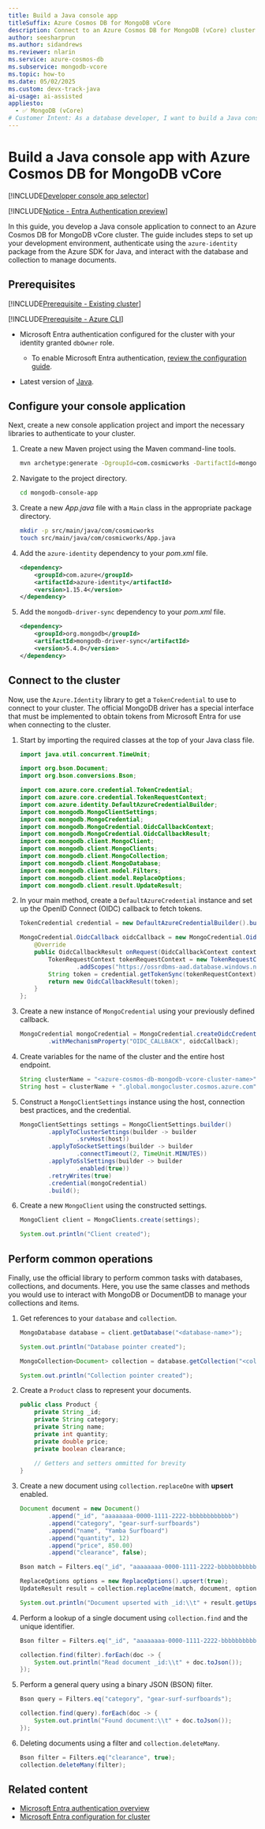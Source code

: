 ```yaml
---
title: Build a Java console app
titleSuffix: Azure Cosmos DB for MongoDB vCore
description: Connect to an Azure Cosmos DB for MongoDB (vCore) cluster by using a Java console application in your preferred developer language.
author: seesharprun
ms.author: sidandrews
ms.reviewer: nlarin
ms.service: azure-cosmos-db
ms.subservice: mongodb-vcore
ms.topic: how-to
ms.date: 05/02/2025
ms.custom: devx-track-java
ai-usage: ai-assisted
appliesto:
  - ✅ MongoDB (vCore)
# Customer Intent: As a database developer, I want to build a Java console application to quickly and securely connect to and query my database and collections.
---
```


# Build a Java console app with Azure Cosmos DB for MongoDB vCore

[!INCLUDE[Developer console app selector](includes/selector-build-console-app-dev.md)]

[!INCLUDE[Notice - Entra Authentication preview](includes/notice-entra-authentication-preview.md)]

In this guide, you develop a Java console application to connect to an Azure Cosmos DB for MongoDB vCore cluster. The guide includes steps to set up your development environment, authenticate using the `azure-identity` package from the Azure SDK for Java, and interact with the database and collection to manage documents.

## Prerequisites

[!INCLUDE[Prerequisite - Existing cluster](includes/prereq-existing-cluster.md)]

[!INCLUDE[Prerequisite - Azure CLI](includes/prereq-azure-cli.md)]

- Microsoft Entra authentication configured for the cluster with your identity granted `dbOwner` role.

    - To enable Microsoft Entra authentication, [review the configuration guide](how-to-configure-entra-authentication.md).

- Latest version of [Java](/java/openjdk).

## Configure your console application

Next, create a new console application project and import the necessary libraries to authenticate to your cluster.

1. Create a new Maven project using the Maven command-line tools.

    ```bash
    mvn archetype:generate -DgroupId=com.cosmicworks -DartifactId=mongodb-console-app -DarchetypeArtifactId=maven-archetype-quickstart -DinteractiveMode=false
    ```

1. Navigate to the project directory.

    ```bash
    cd mongodb-console-app
    ```

1. Create a new *App.java* file with a `Main` class in the appropriate package directory.

    ```bash
    mkdir -p src/main/java/com/cosmicworks
    touch src/main/java/com/cosmicworks/App.java
    ```
    
1. Add the `azure-identity` dependency to your *pom.xml* file.

    ```xml
    <dependency>
        <groupId>com.azure</groupId>
        <artifactId>azure-identity</artifactId>
        <version>1.15.4</version>
    </dependency>
    ```
    
1. Add the `mongodb-driver-sync` dependency to your *pom.xml* file.
    
    ```xml
    <dependency>
        <groupId>org.mongodb</groupId>
        <artifactId>mongodb-driver-sync</artifactId>
        <version>5.4.0</version>
    </dependency>
    ```

## Connect to the cluster

Now, use the `Azure.Identity` library to get a `TokenCredential` to use to connect to your cluster. The official MongoDB driver has a special interface that must be implemented to obtain tokens from Microsoft Entra for use when connecting to the cluster.

1. Start by importing the required classes at the top of your Java class file.

    ```java
    import java.util.concurrent.TimeUnit;
    
    import org.bson.Document;
    import org.bson.conversions.Bson;
    
    import com.azure.core.credential.TokenCredential;
    import com.azure.core.credential.TokenRequestContext;
    import com.azure.identity.DefaultAzureCredentialBuilder;
    import com.mongodb.MongoClientSettings;
    import com.mongodb.MongoCredential;
    import com.mongodb.MongoCredential.OidcCallbackContext;
    import com.mongodb.MongoCredential.OidcCallbackResult;
    import com.mongodb.client.MongoClient;
    import com.mongodb.client.MongoClients;
    import com.mongodb.client.MongoCollection;
    import com.mongodb.client.MongoDatabase;
    import com.mongodb.client.model.Filters;
    import com.mongodb.client.model.ReplaceOptions;
    import com.mongodb.client.result.UpdateResult;
    ```

1. In your main method, create a `DefaultAzureCredential` instance and set up the OpenID Connect (OIDC) callback to fetch tokens.

    ```java
    TokenCredential credential = new DefaultAzureCredentialBuilder().build();

    MongoCredential.OidcCallback oidcCallback = new MongoCredential.OidcCallback() {
        @Override
        public OidcCallbackResult onRequest(OidcCallbackContext context) {
            TokenRequestContext tokenRequestContext = new TokenRequestContext()
                    .addScopes("https://ossrdbms-aad.database.windows.net/.default");
            String token = credential.getTokenSync(tokenRequestContext).getToken();
            return new OidcCallbackResult(token);
        }
    };
    ```

1. Create a new instance of `MongoCredential` using your previously defined callback.

    ```java
    MongoCredential mongoCredential = MongoCredential.createOidcCredential(null)
            .withMechanismProperty("OIDC_CALLBACK", oidcCallback);
    ```

1. Create variables for the name of the cluster and the entire host endpoint.

    ```java
    String clusterName = "<azure-cosmos-db-mongodb-vcore-cluster-name>";
    String host = clusterName + ".global.mongocluster.cosmos.azure.com";
    ```

1. Construct a `MongoClientSettings` instance using the host, connection best practices, and the credential.

    ```java
    MongoClientSettings settings = MongoClientSettings.builder()
            .applyToClusterSettings(builder -> builder
                    .srvHost(host))
            .applyToSocketSettings(builder -> builder
                    .connectTimeout(2, TimeUnit.MINUTES))
            .applyToSslSettings(builder -> builder
                    .enabled(true))
            .retryWrites(true)
            .credential(mongoCredential)
            .build();
    ```

1. Create a new `MongoClient` using the constructed settings.

    ```java
    MongoClient client = MongoClients.create(settings);

    System.out.println("Client created");
    ```

## Perform common operations

Finally, use the official library to perform common tasks with databases, collections, and documents. Here, you use the same classes and methods you would use to interact with MongoDB or DocumentDB to manage your collections and items.

1. Get references to your `database` and `collection`.

    ```java
    MongoDatabase database = client.getDatabase("<database-name>");

    System.out.println("Database pointer created");

    MongoCollection<Document> collection = database.getCollection("<collection-name>");

    System.out.println("Collection pointer created");
    ```


1. Create a `Product` class to represent your documents.

    ```java
    public class Product {
        private String _id;
        private String category;
        private String name;
        private int quantity;
        private double price;
        private boolean clearance;
        
        // Getters and setters ommitted for brevity
    }
    ```

1. Create a new document using `collection.replaceOne` with **upsert** enabled.

    ```java
    Document document = new Document()
            .append("_id", "aaaaaaaa-0000-1111-2222-bbbbbbbbbbbb")
            .append("category", "gear-surf-surfboards")
            .append("name", "Yamba Surfboard")
            .append("quantity", 12)
            .append("price", 850.00)
            .append("clearance", false);

    Bson match = Filters.eq("_id", "aaaaaaaa-0000-1111-2222-bbbbbbbbbbbb");

    ReplaceOptions options = new ReplaceOptions().upsert(true);
    UpdateResult result = collection.replaceOne(match, document, options);

    System.out.println("Document upserted with _id:\\t" + result.getUpsertedId().asString().getValue());
    ```

1. Perform a lookup of a single document using `collection.find` and the unique identifier.

    ```java
    Bson filter = Filters.eq("_id", "aaaaaaaa-0000-1111-2222-bbbbbbbbbbbb");

    collection.find(filter).forEach(doc -> {
        System.out.println("Read document _id:\\t" + doc.toJson());
    });
    ```

1. Perform a general query using a binary JSON (BSON) filter.

    ```java
    Bson query = Filters.eq("category", "gear-surf-surfboards");

    collection.find(query).forEach(doc -> {
        System.out.println("Found document:\\t" + doc.toJson());
    });
    ```

1. Deleting documents using a filter and `collection.deleteMany`.

    ```java
    Bson filter = Filters.eq("clearance", true);
    collection.deleteMany(filter);
    ```

## Related content

- [Microsoft Entra authentication overview](entra-authentication.md)
- [Microsoft Entra configuration for cluster](how-to-configure-entra-authentication.md)
